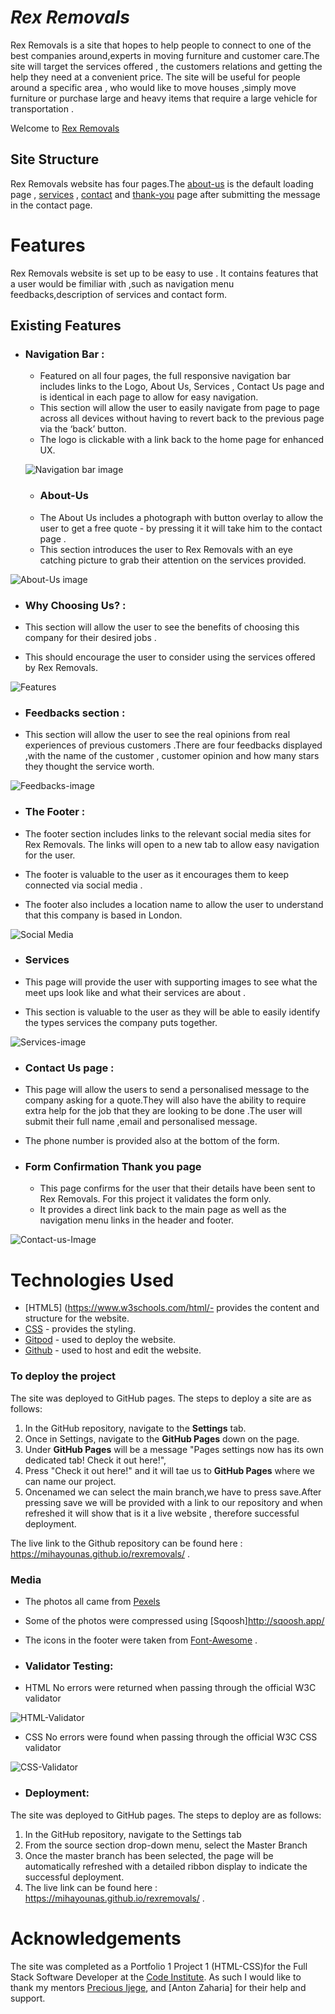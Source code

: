 # **_Rex Removals_**

Rex Removals is a site that hopes to help people to connect to one of the best companies around,experts in moving furniture and customer care.The site will target the services offered , the customers relations and getting the help they need at a convenient price. The site will be useful for people around a specific area , who would like to move houses ,simply move furniture or purchase large and heavy items that require a large vehicle for transportation .

Welcome to <a href="http://mihayounas.github.io/rexremovals/index.html" target="_blank" rel="noopener">Rex Removals</a>


## Site Structure

Rex Removals website has four pages.The [about-us](index.html) is the default loading page , [services](services.html) , [contact](contact-us.html) and [thank-you](thank-you.html) page after submitting the message in the contact page.




# Features
Rex Removals website is set up to be easy to use . It contains features that a user would be fimiliar with ,such as navigation menu feedbacks,description of services and contact form.

## Existing Features

* ### Navigation Bar :
  * Featured on all four pages, the full responsive navigation bar includes links to the Logo, About Us, Services , Contact Us page and is identical in each page to allow for easy navigation.
  * This section will allow the user to easily navigate from page to page across all devices without having to revert back to the previous page via the ‘back’ button.
  * The logo is clickable with a link back to the home page for enhanced UX.

  ![Navigation bar image](assets/images/nav-pic.png)
  
 
  * ### About-Us
  * The About Us includes a photograph with button overlay to allow the user to get a free quote - by pressing it  it will take him to the contact page .
  * This section introduces the user to Rex Removals with an eye catching picture to grab their attention on the services provided.
  
 ![About-Us image](assets/images/about-us.png)


  * ### Why Choosing Us? :

  * This section will allow the user to see the benefits of choosing this company for their desired jobs .
  * This should encourage the user to consider using the services offered by Rex Removals.


![Features](assets/images/features1.png)


* ### Feedbacks section :

* This section will allow the user to see the real opinions from real experiences of previous customers .There are four feedbacks displayed ,with the name of the customer , customer opinion and how many stars they thought the service worth.

![Feedbacks-image](assets/images/feedbacks.png)


* ### The Footer :

* The footer section includes links to the relevant social media sites for Rex Removals. The links will open to a new tab to allow easy navigation for the user.
* The footer is valuable to the user as it encourages them to keep connected via social media .
* The footer also includes a location name to allow the user to understand that this company is based in London.

![Social Media](assets/images/social-footer.png)


* ### Services

* This page will provide the user with supporting images to see what the meet ups look like and what their services are about .

* This section is valuable to the user as they will be able to easily identify the types services the company puts together.

![Services-image](assets/images/services.png)


* ### Contact Us page :

* This page will allow the users to send a personalised message to the company asking for a quote.They will also have the ability to require extra help for the job that they are looking to be done .The user will submit their full name ,email and personalised message.
* The phone number is provided also at the bottom of the form.

* ### Form Confirmation Thank you page
    * This page confirms for the user that their details have been sent to Rex Removals. For this project it validates the form only.
    * It provides a direct link back to the main page as well as the navigation menu links in the header and footer.

![Contact-us-Image](assets/images/contactform.png)


# Technologies Used
* [HTML5] (https://www.w3schools.com/html/- provides the content and structure for the website.
* [CSS](https://www.w3.org/Style/CSS/Overview.en.html) - provides the styling.
* [Gitpod](https://www.gitpod.io/#get-started) - used to deploy the website.
* [Github](https://github.com/) - used to host and edit the website.



### **To deploy the project**
The site was deployed to GitHub pages. The steps to deploy a site are as follows:
  1. In the GitHub repository, navigate to the **Settings** tab.
  2. Once in Settings, navigate to the **GitHub Pages** down on the page.
  3. Under **GitHub Pages** will be a message "Pages settings now has its own dedicated tab! Check it out here!",
  4. Press "Check it out here!" and it will tae us to **GitHub Pages** where we can name our project.
  4. Oncenamed we can select the main branch,we have to press save.After pressing save we will be provided with a link to our repository and when refreshed it will show that is it a live website , therefore successful deployment.

 The live link to the Github repository can be found here : https://mihayounas.github.io/rexremovals/ .
 

 ### Media
 * The photos all came from [Pexels](pexels.com)
 * Some of the photos were compressed using [Sqoosh]http://sqoosh.app/
 * The icons in the footer were taken from [Font-Awesome](https://fontawesome.com/) .

 * ### Validator Testing:
* HTML
No errors were returned when passing through the official W3C validator

![HTML-Validator](assets/images/html.png)


* CSS
No errors were found when passing through the official W3C CSS validator

![CSS-Validator](assets/images/css.png)


 * ### Deployment: 

The site was deployed to GitHub pages.
The steps to deploy are as follows:
  1. In the GitHub repository, navigate to the Settings tab
  2. From the source section drop-down menu, select the Master Branch
  3. Once the master branch has been selected, the page will be automatically refreshed with a detailed ribbon display to indicate the successful deployment.
  4. The live link can be found here : https://mihayounas.github.io/rexremovals/ .
  
   # Acknowledgements
The site was completed as a Portfolio 1 Project 1 (HTML-CSS)for the Full Stack Software Developer at the [Code Institute](https://codeinstitute.net/). As such I would like to thank my mentors [Precious Ijege](https://www.linkedin.com/in/precious-ijege-908a00168/), and [Anton Zaharia] for their help and support.
  
  
 


